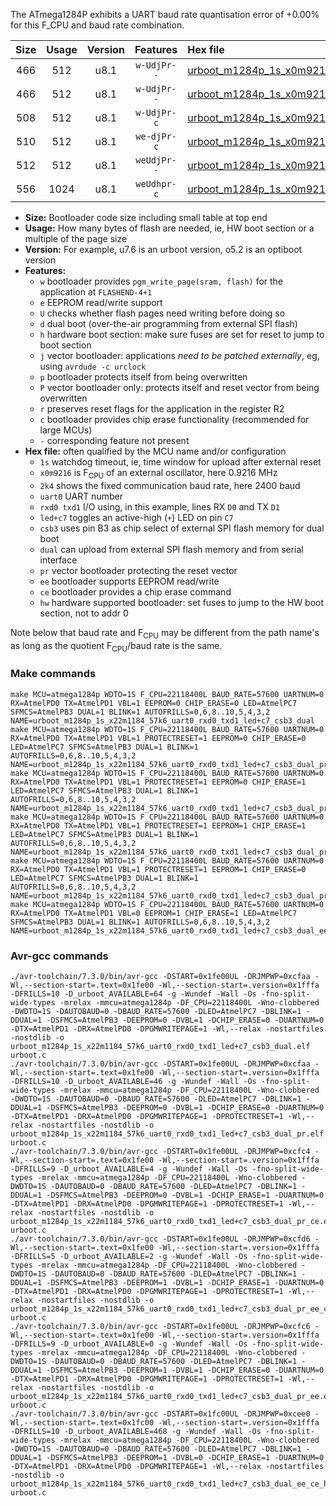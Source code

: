 The ATmega1284P exhibits a UART baud rate quantisation error of +0.00% for this F_CPU and baud rate combination.

|Size|Usage|Version|Features|Hex file|
|:-:|:-:|:-:|:-:|:--|
|466|512|u8.1|`w-UdjPr--`|[urboot_m1284p_1s_x0m9216_2k4_uart0_rxd0_txd1_led+c7_csb3_dual.hex](https://raw.githubusercontent.com/stefanrueger/urboot.hex/main/mcus/atmega1284p/watchdog_1_s/external_oscillator_x/%2B0m921600_hz/%2B%2B%2B2k4_baud/uart0_rxd0_txd1/led%2Bc7_csb3_dual/urboot_m1284p_1s_x0m9216_2k4_uart0_rxd0_txd1_led%2Bc7_csb3_dual.hex)|
|466|512|u8.1|`w-UdjPr--`|[urboot_m1284p_1s_x0m9216_2k4_uart0_rxd0_txd1_led+c7_csb3_dual_pr.hex](https://raw.githubusercontent.com/stefanrueger/urboot.hex/main/mcus/atmega1284p/watchdog_1_s/external_oscillator_x/%2B0m921600_hz/%2B%2B%2B2k4_baud/uart0_rxd0_txd1/led%2Bc7_csb3_dual/urboot_m1284p_1s_x0m9216_2k4_uart0_rxd0_txd1_led%2Bc7_csb3_dual_pr.hex)|
|508|512|u8.1|`w-UdjPr-c`|[urboot_m1284p_1s_x0m9216_2k4_uart0_rxd0_txd1_led+c7_csb3_dual_pr_ce.hex](https://raw.githubusercontent.com/stefanrueger/urboot.hex/main/mcus/atmega1284p/watchdog_1_s/external_oscillator_x/%2B0m921600_hz/%2B%2B%2B2k4_baud/uart0_rxd0_txd1/led%2Bc7_csb3_dual/urboot_m1284p_1s_x0m9216_2k4_uart0_rxd0_txd1_led%2Bc7_csb3_dual_pr_ce.hex)|
|510|512|u8.1|`we-djPr-c`|[urboot_m1284p_1s_x0m9216_2k4_uart0_rxd0_txd1_led+c7_csb3_dual_pr_ee_ce.hex](https://raw.githubusercontent.com/stefanrueger/urboot.hex/main/mcus/atmega1284p/watchdog_1_s/external_oscillator_x/%2B0m921600_hz/%2B%2B%2B2k4_baud/uart0_rxd0_txd1/led%2Bc7_csb3_dual/urboot_m1284p_1s_x0m9216_2k4_uart0_rxd0_txd1_led%2Bc7_csb3_dual_pr_ee_ce.hex)|
|512|512|u8.1|`weUdjPr--`|[urboot_m1284p_1s_x0m9216_2k4_uart0_rxd0_txd1_led+c7_csb3_dual_pr_ee.hex](https://raw.githubusercontent.com/stefanrueger/urboot.hex/main/mcus/atmega1284p/watchdog_1_s/external_oscillator_x/%2B0m921600_hz/%2B%2B%2B2k4_baud/uart0_rxd0_txd1/led%2Bc7_csb3_dual/urboot_m1284p_1s_x0m9216_2k4_uart0_rxd0_txd1_led%2Bc7_csb3_dual_pr_ee.hex)|
|556|1024|u8.1|`weUdhpr-c`|[urboot_m1284p_1s_x0m9216_2k4_uart0_rxd0_txd1_led+c7_csb3_dual_ee_ce_hw.hex](https://raw.githubusercontent.com/stefanrueger/urboot.hex/main/mcus/atmega1284p/watchdog_1_s/external_oscillator_x/%2B0m921600_hz/%2B%2B%2B2k4_baud/uart0_rxd0_txd1/led%2Bc7_csb3_dual/urboot_m1284p_1s_x0m9216_2k4_uart0_rxd0_txd1_led%2Bc7_csb3_dual_ee_ce_hw.hex)|

- **Size:** Bootloader code size including small table at top end
- **Usage:** How many bytes of flash are needed, ie, HW boot section or a multiple of the page size
- **Version:** For example, u7.6 is an urboot version, o5.2 is an optiboot version
- **Features:**
  + `w` bootloader provides `pgm_write_page(sram, flash)` for the application at `FLASHEND-4+1`
  + `e` EEPROM read/write support
  + `U` checks whether flash pages need writing before doing so
  + `d` dual boot (over-the-air programming from external SPI flash)
  + `h` hardware boot section: make sure fuses are set for reset to jump to boot section
  + `j` vector bootloader: applications *need to be patched externally*, eg, using `avrdude -c urclock`
  + `p` bootloader protects itself from being overwritten
  + `P` vector bootloader only: protects itself and reset vector from being overwritten
  + `r` preserves reset flags for the application in the register R2
  + `c` bootloader provides chip erase functionality (recommended for large MCUs)
  + `-` corresponding feature not present
- **Hex file:** often qualified by the MCU name and/or configuration
  + `1s` watchdog timeout, ie, time window for upload after external reset
  + `x0m9216` is F<sub>CPU</sub> of an external oscillator, here 0.9216 MHz
  + `2k4` shows the fixed communication baud rate, here 2400 baud
  + `uart0` UART number
  + `rxd0 txd1` I/O using, in this example, lines RX `D0` and TX `D1`
  + `led+c7` toggles an active-high (`+`) LED on pin `C7`
  + `csb3` uses pin B3 as chip select of external SPI flash memory for dual boot
  + `dual` can upload from external SPI flash memory and from serial interface
  + `pr` vector bootloader protecting the reset vector
  + `ee` bootloader supports EEPROM read/write
  + `ce` bootloader provides a chip erase command
  + `hw` hardware supported bootloader: set fuses to jump to the HW boot section, not to addr 0


Note below that baud rate and F<sub>CPU</sub> may be different from the path name's as long as the quotient F<sub>CPU</sub>/baud rate is the same.

### Make commands
```
make MCU=atmega1284p WDTO=1S F_CPU=22118400L BAUD_RATE=57600 UARTNUM=0 RX=AtmelPD0 TX=AtmelPD1 VBL=1 EEPROM=0 CHIP_ERASE=0 LED=AtmelPC7 SFMCS=AtmelPB3 DUAL=1 BLINK=1 AUTOFRILLS=0,6,8..10,5,4,3,2 NAME=urboot_m1284p_1s_x22m1184_57k6_uart0_rxd0_txd1_led+c7_csb3_dual
make MCU=atmega1284p WDTO=1S F_CPU=22118400L BAUD_RATE=57600 UARTNUM=0 RX=AtmelPD0 TX=AtmelPD1 VBL=1 PROTECTRESET=1 EEPROM=0 CHIP_ERASE=0 LED=AtmelPC7 SFMCS=AtmelPB3 DUAL=1 BLINK=1 AUTOFRILLS=0,6,8..10,5,4,3,2 NAME=urboot_m1284p_1s_x22m1184_57k6_uart0_rxd0_txd1_led+c7_csb3_dual_pr
make MCU=atmega1284p WDTO=1S F_CPU=22118400L BAUD_RATE=57600 UARTNUM=0 RX=AtmelPD0 TX=AtmelPD1 VBL=1 PROTECTRESET=1 EEPROM=0 CHIP_ERASE=1 LED=AtmelPC7 SFMCS=AtmelPB3 DUAL=1 BLINK=1 AUTOFRILLS=0,6,8..10,5,4,3,2 NAME=urboot_m1284p_1s_x22m1184_57k6_uart0_rxd0_txd1_led+c7_csb3_dual_pr_ce
make MCU=atmega1284p WDTO=1S F_CPU=22118400L BAUD_RATE=57600 UARTNUM=0 RX=AtmelPD0 TX=AtmelPD1 VBL=1 PROTECTRESET=1 EEPROM=1 CHIP_ERASE=1 LED=AtmelPC7 SFMCS=AtmelPB3 DUAL=1 BLINK=1 AUTOFRILLS=0,6,8..10,5,4,3,2 NAME=urboot_m1284p_1s_x22m1184_57k6_uart0_rxd0_txd1_led+c7_csb3_dual_pr_ee_ce
make MCU=atmega1284p WDTO=1S F_CPU=22118400L BAUD_RATE=57600 UARTNUM=0 RX=AtmelPD0 TX=AtmelPD1 VBL=1 PROTECTRESET=1 EEPROM=1 CHIP_ERASE=0 LED=AtmelPC7 SFMCS=AtmelPB3 DUAL=1 BLINK=1 AUTOFRILLS=0,6,8..10,5,4,3,2 NAME=urboot_m1284p_1s_x22m1184_57k6_uart0_rxd0_txd1_led+c7_csb3_dual_pr_ee
make MCU=atmega1284p WDTO=1S F_CPU=22118400L BAUD_RATE=57600 UARTNUM=0 RX=AtmelPD0 TX=AtmelPD1 VBL=0 EEPROM=1 CHIP_ERASE=1 LED=AtmelPC7 SFMCS=AtmelPB3 DUAL=1 BLINK=1 AUTOFRILLS=0,6,8..10,5,4,3,2 NAME=urboot_m1284p_1s_x22m1184_57k6_uart0_rxd0_txd1_led+c7_csb3_dual_ee_ce_hw
```

### Avr-gcc commands
```
./avr-toolchain/7.3.0/bin/avr-gcc -DSTART=0x1fe00UL -DRJMPWP=0xcfaa -Wl,--section-start=.text=0x1fe00 -Wl,--section-start=.version=0x1fffa -DFRILLS=10 -D_urboot_AVAILABLE=64 -g -Wundef -Wall -Os -fno-split-wide-types -mrelax -mmcu=atmega1284p -DF_CPU=22118400L -Wno-clobbered -DWDTO=1S -DAUTOBAUD=0 -DBAUD_RATE=57600 -DLED=AtmelPC7 -DBLINK=1 -DDUAL=1 -DSFMCS=AtmelPB3 -DEEPROM=0 -DVBL=1 -DCHIP_ERASE=0 -DUARTNUM=0 -DTX=AtmelPD1 -DRX=AtmelPD0 -DPGMWRITEPAGE=1 -Wl,--relax -nostartfiles -nostdlib -o urboot_m1284p_1s_x22m1184_57k6_uart0_rxd0_txd1_led+c7_csb3_dual.elf urboot.c
./avr-toolchain/7.3.0/bin/avr-gcc -DSTART=0x1fe00UL -DRJMPWP=0xcfaa -Wl,--section-start=.text=0x1fe00 -Wl,--section-start=.version=0x1fffa -DFRILLS=10 -D_urboot_AVAILABLE=46 -g -Wundef -Wall -Os -fno-split-wide-types -mrelax -mmcu=atmega1284p -DF_CPU=22118400L -Wno-clobbered -DWDTO=1S -DAUTOBAUD=0 -DBAUD_RATE=57600 -DLED=AtmelPC7 -DBLINK=1 -DDUAL=1 -DSFMCS=AtmelPB3 -DEEPROM=0 -DVBL=1 -DCHIP_ERASE=0 -DUARTNUM=0 -DTX=AtmelPD1 -DRX=AtmelPD0 -DPGMWRITEPAGE=1 -DPROTECTRESET=1 -Wl,--relax -nostartfiles -nostdlib -o urboot_m1284p_1s_x22m1184_57k6_uart0_rxd0_txd1_led+c7_csb3_dual_pr.elf urboot.c
./avr-toolchain/7.3.0/bin/avr-gcc -DSTART=0x1fe00UL -DRJMPWP=0xcfc4 -Wl,--section-start=.text=0x1fe00 -Wl,--section-start=.version=0x1fffa -DFRILLS=9 -D_urboot_AVAILABLE=4 -g -Wundef -Wall -Os -fno-split-wide-types -mrelax -mmcu=atmega1284p -DF_CPU=22118400L -Wno-clobbered -DWDTO=1S -DAUTOBAUD=0 -DBAUD_RATE=57600 -DLED=AtmelPC7 -DBLINK=1 -DDUAL=1 -DSFMCS=AtmelPB3 -DEEPROM=0 -DVBL=1 -DCHIP_ERASE=1 -DUARTNUM=0 -DTX=AtmelPD1 -DRX=AtmelPD0 -DPGMWRITEPAGE=1 -DPROTECTRESET=1 -Wl,--relax -nostartfiles -nostdlib -o urboot_m1284p_1s_x22m1184_57k6_uart0_rxd0_txd1_led+c7_csb3_dual_pr_ce.elf urboot.c
./avr-toolchain/7.3.0/bin/avr-gcc -DSTART=0x1fe00UL -DRJMPWP=0xcfd6 -Wl,--section-start=.text=0x1fe00 -Wl,--section-start=.version=0x1fffa -DFRILLS=5 -D_urboot_AVAILABLE=2 -g -Wundef -Wall -Os -fno-split-wide-types -mrelax -mmcu=atmega1284p -DF_CPU=22118400L -Wno-clobbered -DWDTO=1S -DAUTOBAUD=0 -DBAUD_RATE=57600 -DLED=AtmelPC7 -DBLINK=1 -DDUAL=1 -DSFMCS=AtmelPB3 -DEEPROM=1 -DVBL=1 -DCHIP_ERASE=1 -DUARTNUM=0 -DTX=AtmelPD1 -DRX=AtmelPD0 -DPGMWRITEPAGE=1 -DPROTECTRESET=1 -Wl,--relax -nostartfiles -nostdlib -o urboot_m1284p_1s_x22m1184_57k6_uart0_rxd0_txd1_led+c7_csb3_dual_pr_ee_ce.elf urboot.c
./avr-toolchain/7.3.0/bin/avr-gcc -DSTART=0x1fe00UL -DRJMPWP=0xcfc6 -Wl,--section-start=.text=0x1fe00 -Wl,--section-start=.version=0x1fffa -DFRILLS=9 -D_urboot_AVAILABLE=0 -g -Wundef -Wall -Os -fno-split-wide-types -mrelax -mmcu=atmega1284p -DF_CPU=22118400L -Wno-clobbered -DWDTO=1S -DAUTOBAUD=0 -DBAUD_RATE=57600 -DLED=AtmelPC7 -DBLINK=1 -DDUAL=1 -DSFMCS=AtmelPB3 -DEEPROM=1 -DVBL=1 -DCHIP_ERASE=0 -DUARTNUM=0 -DTX=AtmelPD1 -DRX=AtmelPD0 -DPGMWRITEPAGE=1 -DPROTECTRESET=1 -Wl,--relax -nostartfiles -nostdlib -o urboot_m1284p_1s_x22m1184_57k6_uart0_rxd0_txd1_led+c7_csb3_dual_pr_ee.elf urboot.c
./avr-toolchain/7.3.0/bin/avr-gcc -DSTART=0x1fc00UL -DRJMPWP=0xcee0 -Wl,--section-start=.text=0x1fc00 -Wl,--section-start=.version=0x1fffa -DFRILLS=10 -D_urboot_AVAILABLE=468 -g -Wundef -Wall -Os -fno-split-wide-types -mrelax -mmcu=atmega1284p -DF_CPU=22118400L -Wno-clobbered -DWDTO=1S -DAUTOBAUD=0 -DBAUD_RATE=57600 -DLED=AtmelPC7 -DBLINK=1 -DDUAL=1 -DSFMCS=AtmelPB3 -DEEPROM=1 -DVBL=0 -DCHIP_ERASE=1 -DUARTNUM=0 -DTX=AtmelPD1 -DRX=AtmelPD0 -DPGMWRITEPAGE=1 -Wl,--relax -nostartfiles -nostdlib -o urboot_m1284p_1s_x22m1184_57k6_uart0_rxd0_txd1_led+c7_csb3_dual_ee_ce_hw.elf urboot.c
```

